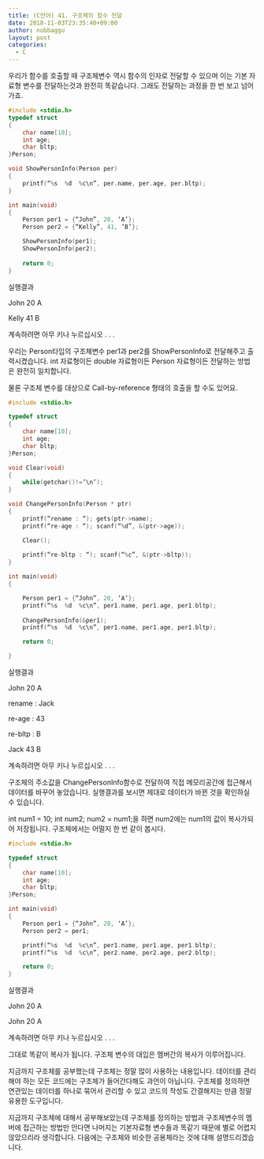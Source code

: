 ```yaml
---
title: (C언어) 41. 구조체의 함수 전달
date: 2018-11-03T23:35:40+09:00
author: nobbaggu
layout: post
categories:
  - C
---
```


우리가 함수를 호출할 때 구조체변수 역시 함수의 인자로 전달할 수 있으며 이는 기본 자료형 변수를 전달하는것과 완전히 똑같습니다. 그래도 전달하는 과정을 한 번 보고 넘어가죠.

~~~ c
#include <stdio.h>
typedef struct
{
	char name[10];
	int age;
	char bltp;
}Person;

void ShowPersonInfo(Person per)
{
	printf(“%s  %d  %c\n”, per.name, per.age, per.bltp);
}

int main(void)
{
	Person per1 = {“John”, 20, ‘A’};
	Person per2 = {“Kelly”, 41, ‘B’};

	ShowPersonInfo(per1);
	ShowPersonInfo(per2);
	
	return 0;
}
~~~

실행결과

John  20  A

Kelly  41  B

계속하려면 아무 키나 누르십시오 . . .

우리는 Person타입의 구조체변수 per1과 per2를 ShowPersonInfo로 전달해주고 출력시켰습니다. int 자료형이든 double 자료형이든 Person 자료형이든 전달하는 방법은 완전히 일치합니다.

물론 구조체 변수를 대상으로 Call-by-reference 형태의 호출을 할 수도 있어요.

~~~ c
#include <stdio.h>

typedef struct
{
	char name[10];
	int age;
	char bltp;
}Person;

void Clear(void)
{
	while(getchar()!=’\n’);
}

void ChangePersonInfo(Person * ptr)
{
	printf(“rename : “); gets(ptr->name);
	printf(“re-age : “); scanf(“%d”, &(ptr->age));

	Clear();
	
	printf(“re-bltp : “); scanf(“%c”, &(ptr->bltp));
}

int main(void)
{

	Person per1 = {“John”, 20, ‘A’};
	printf(“%s  %d  %c\n”, per1.name, per1.age, per1.bltp);
	
	ChangePersonInfo(&per1);
	printf(“%s  %d  %c\n”, per1.name, per1.age, per1.bltp);

	return 0;

}
~~~

실행결과

John  20  A

rename : Jack

re-age : 43

re-bltp : B

Jack  43  B

계속하려면 아무 키나 누르십시오 . . .

구조체의 주소값을 ChangePersonInfo함수로 전달하여 직접 메모리공간에 접근해서 데이터를 바꾸어 놓았습니다. 실행결과를 보시면 제대로 데이터가 바뀐 것을 확인하실 수 있습니다.

int num1 = 10; int num2; num2 = num1;을 하면 num2에는 num1의 값이 복사가되어 저장됩니다. 구조체에서는 어떨지 한 번 같이 봅시다.

~~~ c
#include <stdio.h>

typedef struct
{
	char name[10];
	int age;
	char bltp;
}Person;

int main(void)
{
	Person per1 = {“John”, 20, ‘A’};
	Person per2 = per1;

	printf(“%s  %d  %c\n”, per1.name, per1.age, per1.bltp);
	printf(“%s  %d  %c\n”, per2.name, per2.age, per2.bltp);

	return 0;
}
~~~

실행결과

John  20  A

John  20  A

계속하려면 아무 키나 누르십시오 . . .

그대로 똑같이 복사가 됩니다. 구조체 변수의 대입은 멤버간의 복사가 이루어집니다.

지금까지 구조체를 공부했는데 구조체는 정말 많이 사용하는 내용입니다. 데이터를 관리해야 하는 모든 코드에는 구조체가 들어간다해도 과언이 아닙니다. 구조체를 정의하면 연관있는 데이터를 하나로 묶어서 관리할 수 있고 코드의 작성도 간결해지는 만큼 정말 유용한 도구입니다.

지금까지 구조체에 대해서 공부해보았는데 구조체를 정의하는 방법과 구조체변수의 멤버에 접근하는 방법만 안다면 나머지는 기본자료형 변수들과 똑같기 때문에 별로 어렵지 않았으리라 생각합니다. 다음에는 구조체와 비슷한 공용체라는 것에 대해 설명드리겠습니다.